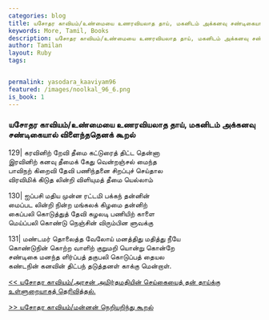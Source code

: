 ```yaml
---  
categories: blog  
title: யசோதர காவியம்/உண்மையை உணரவியலாத தாய், மகனிடம் அக்கனவு சண்டிகையால் விளைந்ததெனக் கூறல்
keywords: More, Tamil, Books  
description: யசோதர காவியம்/உண்மையை உணரவியலாத தாய், மகனிடம் அக்கனவு சண்டிகையால் விளைந்ததெனக் கூறல்
author: Tamilan  
layout: Ruby  
tags:     


permalink: yasodara_kaaviyam96  
featured: /images/noolkal_96_6.png  
is_book: 1
---  
```



### யசோதர காவியம்/உண்மையை உணரவியலாத தாய், மகனிடம் அக்கனவு சண்டிகையால் விளைந்ததெனக் கூறல்

129| கரவினிற் றேவி தீமை கட்டுரைத் திட்ட தென்னா  
இரவினிற் கனவு தீமைக் கேது வென்றஞ்சல் மைந்த  
பாவிநற் கிறைவி தேவி பணிந்தனை சிறப்புச் செய்தால  
விரவிமிக் கிடுத லின்றி விளியுமத் தீமை யெல்லாம்

130| ஐப்பசி மதிய முன்ன ரட்டமி பக்கந் தன்னின்  
மைப்பட லின்றி நின்ற மங்கலக் கிழமை தன்னிற்  
கைப்பலி கொடுத்துத் தேவி கழலடி பணியிற் காளை  
மெய்ப்பலி கொண்டு நெஞ்சின் விரும்பின ளுவக்கு

131| மண்டமர் தொலைத்த வேலோய் மனத்திது மதித்து நீயே  
கொண்டுநின் கொற்ற வாளிற் குறுமறி யொன்று கொன்றே  
சண்டிகை மனந்த ளிர்ப்பத் தகுபலி கொடுப்பத் தையல  
கண்டநின் கனவின் திட்பந் தடுத்தனள் காக்கு மென்றாள்.

[<< யசோதர காவியம்/அரசன் அமிர்தமதியின் செய்கையைத் தன் தாய்க்கு உள்ளுறையாகத் தெரிவித்தல்.](yasodara_kaaviyam95)  
  
[>> யசோதர காவியம்/மன்னன் நெறியறிந்து கூறல்](yasodara_kaaviyam97)


